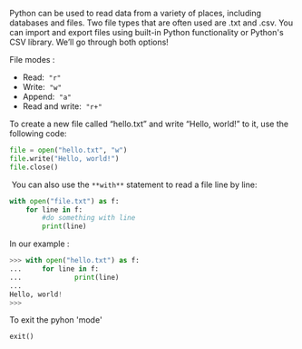 Python can be used to read data from a variety of places, including databases and files. Two file types that are often used are .txt and .csv. You can import and export files using built-in Python functionality or Python's CSV library. We’ll go through both options!


File modes :

- Read:  `"r"`
- Write:  `"w"`
- Append:  `"a"`
- Read and write:  `"r+"`

To create a new file called “hello.txt” and write “Hello, world!” to it, use the following code:

```python
file = open("hello.txt", "w")
file.write("Hello, world!")
file.close()
```

 You can also use the `**with**` statement to read a file line by line:

```python
with open("file.txt") as f:
    for line in f:
        #do something with line
        print(line)
```

In our example : 

```python
>>> with open("hello.txt") as f:
...     for line in f:
...             print(line)
...
Hello, world!
>>>
```

To exit the pyhon 'mode' 

```python
exit()
```
